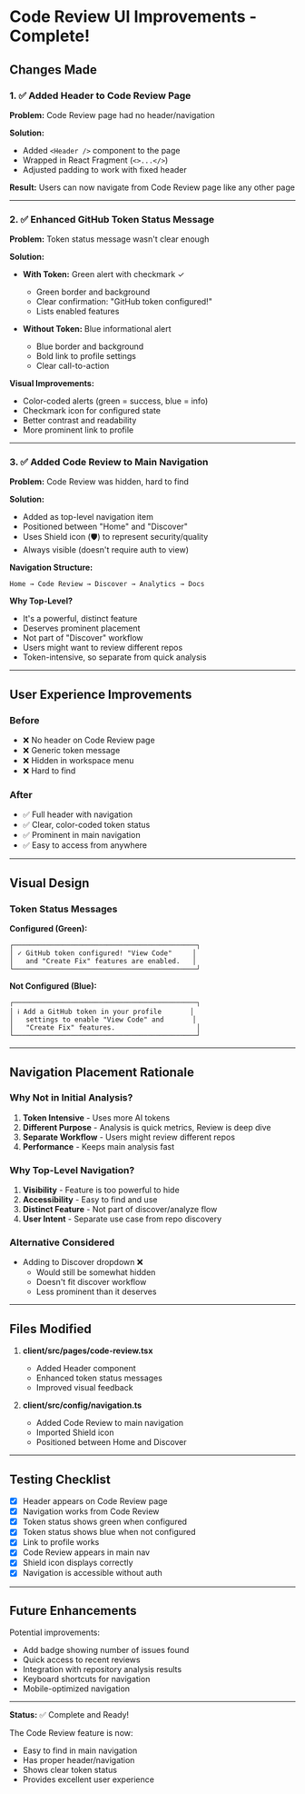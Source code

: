 # Code Review UI Improvements - Complete!

## Changes Made

### 1. ✅ Added Header to Code Review Page

**Problem:** Code Review page had no header/navigation

**Solution:**
- Added `<Header />` component to the page
- Wrapped in React Fragment (`<>...</>`)
- Adjusted padding to work with fixed header

**Result:** Users can now navigate from Code Review page like any other page

---

### 2. ✅ Enhanced GitHub Token Status Message

**Problem:** Token status message wasn't clear enough

**Solution:**
- **With Token:** Green alert with checkmark ✓
  - Green border and background
  - Clear confirmation: "GitHub token configured!"
  - Lists enabled features

- **Without Token:** Blue informational alert
  - Blue border and background
  - Bold link to profile settings
  - Clear call-to-action

**Visual Improvements:**
- Color-coded alerts (green = success, blue = info)
- Checkmark icon for configured state
- Better contrast and readability
- More prominent link to profile

---

### 3. ✅ Added Code Review to Main Navigation

**Problem:** Code Review was hidden, hard to find

**Solution:**
- Added as top-level navigation item
- Positioned between "Home" and "Discover"
- Uses Shield icon (🛡️) to represent security/quality
- Always visible (doesn't require auth to view)

**Navigation Structure:**
```
Home → Code Review → Discover → Analytics → Docs
```

**Why Top-Level?**
- It's a powerful, distinct feature
- Deserves prominent placement
- Not part of "Discover" workflow
- Users might want to review different repos
- Token-intensive, so separate from quick analysis

---

## User Experience Improvements

### Before
- ❌ No header on Code Review page
- ❌ Generic token message
- ❌ Hidden in workspace menu
- ❌ Hard to find

### After
- ✅ Full header with navigation
- ✅ Clear, color-coded token status
- ✅ Prominent in main navigation
- ✅ Easy to access from anywhere

---

## Visual Design

### Token Status Messages

**Configured (Green):**
```
┌─────────────────────────────────────────────┐
│ ✓ GitHub token configured! "View Code"     │
│   and "Create Fix" features are enabled.   │
└─────────────────────────────────────────────┘
```

**Not Configured (Blue):**
```
┌─────────────────────────────────────────────┐
│ ℹ Add a GitHub token in your profile       │
│   settings to enable "View Code" and       │
│   "Create Fix" features.                    │
└─────────────────────────────────────────────┘
```

---

## Navigation Placement Rationale

### Why Not in Initial Analysis?
1. **Token Intensive** - Uses more AI tokens
2. **Different Purpose** - Analysis is quick metrics, Review is deep dive
3. **Separate Workflow** - Users might review different repos
4. **Performance** - Keeps main analysis fast

### Why Top-Level Navigation?
1. **Visibility** - Feature is too powerful to hide
2. **Accessibility** - Easy to find and use
3. **Distinct Feature** - Not part of discover/analyze flow
4. **User Intent** - Separate use case from repo discovery

### Alternative Considered
- Adding to Discover dropdown ❌
  - Would still be somewhat hidden
  - Doesn't fit discover workflow
  - Less prominent than it deserves

---

## Files Modified

1. **client/src/pages/code-review.tsx**
   - Added Header component
   - Enhanced token status messages
   - Improved visual feedback

2. **client/src/config/navigation.ts**
   - Added Code Review to main navigation
   - Imported Shield icon
   - Positioned between Home and Discover

---

## Testing Checklist

- [x] Header appears on Code Review page
- [x] Navigation works from Code Review
- [x] Token status shows green when configured
- [x] Token status shows blue when not configured
- [x] Link to profile works
- [x] Code Review appears in main nav
- [x] Shield icon displays correctly
- [x] Navigation is accessible without auth

---

## Future Enhancements

Potential improvements:
- Add badge showing number of issues found
- Quick access to recent reviews
- Integration with repository analysis results
- Keyboard shortcuts for navigation
- Mobile-optimized navigation

---

**Status:** ✅ Complete and Ready!

The Code Review feature is now:
- Easy to find in main navigation
- Has proper header/navigation
- Shows clear token status
- Provides excellent user experience
